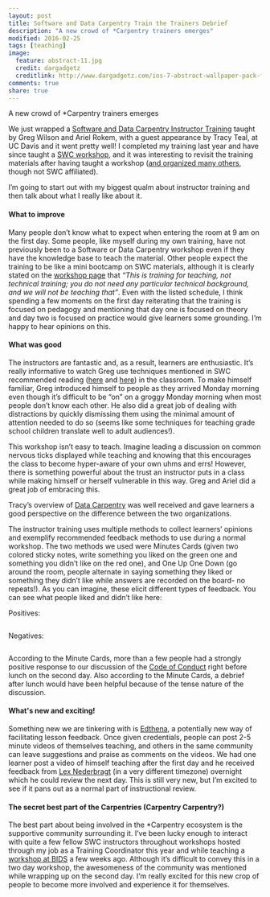 ```yaml
---
layout: post
title: Software and Data Carpentry Train the Trainers Debrief
description: "A new crowd of *Carpentry trainers emerges"
modified: 2016-02-25
tags: [teaching]
image:
  feature: abstract-11.jpg
  credit: dargadgetz
  creditlink: http://www.dargadgetz.com/ios-7-abstract-wallpaper-pack-for-iphone-5-and-ipod-touch-retina/
comments: true
share: true
---
```

A new crowd of *Carpentry trainers emerges

We just wrapped a [Software and Data Carpentry Instructor Training](http://swcarpentry.github.io/2016-02-22-training-ucdavis/) taught by Greg Wilson and Ariel Rokem, with a guest appearance by Tracy Teal, at UC Davis and it went pretty well! I completed my training last year and have since taught a [SWC workshop](http://jessicamizzi.github.io/bids-padawan/), and it was interesting to revisit the training materials after having taught a workshop ([and organized many others](http://dib-training.readthedocs.org/en/pub/), though not SWC affiliated).

I’m going to start out with my biggest qualm about instructor training and then talk about what I really like about it.

#### What to improve

Many people don’t know what to expect when entering the room at 9 am on the first day. Some people, like myself during my own training, have not previously been to a Software or Data Carpentry workshop even if they have the knowledge base to teach the material. Other people expect the training to be like a mini bootcamp on SWC materials, although it is clearly stated on the [workshop page](http://swcarpentry.github.io/2016-02-22-training-ucdavis/) that _“This is training for teaching, not technical training; you do not need any particular technical background, and we will not be teaching that”_. Even with the listed schedule, I think spending a few moments on the first day reiterating that the training is focused on pedagogy and mentioning that day one is focused on theory and day two is focused on practice would give learners some grounding. I’m happy to hear opinions on this.

#### What was good

The instructors are fantastic and, as a result, learners are enthusiastic. It’s really informative to watch Greg use techniques mentioned in SWC recommended reading ([here](http://www.amazon.com/Building-Better-Teacher-Teaching-Everyone-ebook/dp/B00FPT5MSQ) and [here](http://www.amazon.com/How-Learning-Works-Research-Based-Principles-ebook/dp/B003IEJZXS)) in the classroom. To make himself familiar, Greg introduced himself to people as they arrived Monday morning even though it’s difficult to be “on” on a groggy Monday morning when most people don’t know each other. He also did a great job of dealing with distractions by quickly dismissing them using the minimal amount of attention needed to do so (seems like some techniques for teaching grade school children translate well to adult audiences!). 

This workshop isn’t easy to teach. Imagine leading a discussion on common nervous ticks displayed while teaching and knowing that this encourages the class to become hyper-aware of your own uhms and errs! However, there is something powerful about the trust an instructor puts in a class while making himself or herself vulnerable in this way. Greg and Ariel did a great job of embracing this.

Tracy’s overview of [Data Carpentry](http://www.datacarpentry.org/) was well received and gave learners a good perspective on the difference between the two organizations.

The instructor training uses multiple methods to collect learners’ opinions and exemplify recommended feedback methods to use during a normal workshop. The two methods we used were Minutes Cards (given two colored sticky notes, write something you liked on the green one and something you didn’t like on the red one), and One Up One Down (go around the room, people alternate in saying something they liked or something they didn’t like while answers are recorded on the board- no repeats!). As you can imagine, these elicit different types of feedback. You can see what people liked and didn’t like here:

Positives: 

<figure>
	<a href="https://raw.githubusercontent.com/jessicamizzi/jessicamizzi.github.io/master/images/swc-neg.jpg"><img src="https://raw.githubusercontent.com/jessicamizzi/jessicamizzi.github.io/master/images/swc-neg.jpg" alt=""></a>
</figure>

Negatives:

<figure>
	<a href="https://raw.githubusercontent.com/jessicamizzi/jessicamizzi.github.io/master/images/swc-pos.jpg"><img src="https://raw.githubusercontent.com/jessicamizzi/jessicamizzi.github.io/master/images/swc-pos.jpg" alt=""></a>
</figure>

According to the Minute Cards, more than a few people had a strongly positive response to our discussion of the [Code of Conduct](http://software-carpentry.org/conduct/) right before lunch on the second day. Also according to the Minute Cards, a debrief after lunch would have been helpful because of the tense nature of the discussion.

#### What's new and exciting!

Something new we are tinkering with is [Edthena](https://www.edthena.com/), a potentially new way of facilitating lesson feedback. Once given credentials, people can post 2-5 minute videos of themselves teaching, and others in the same community can leave suggestions and praise as comments on the videos. We had one learner post a video of himself teaching after the first day and he received feedback from [Lex Nederbragt](https://twitter.com/lexnederbragt) (in a very different timezone) overnight which he could review the next day. This is still very new, but I’m excited to see if it pans out as a normal part of instructional review.

#### The secret best part of the Carpentries (Carpentry Carpentry?)

The best part about being involved in the *Carpentry ecosystem is the supportive community surrounding it. I’ve been lucky enough to interact with quite a few fellow SWC instructors throughout workshops hosted through my job as a Training Coordinator this year and while teaching a [workshop at BIDS](http://bids.github.io/2016-01-14-berkeley/) a few weeks ago. Although it’s difficult to convey this in a two day workshop, the awesomeness of the community was mentioned while wrapping up on the second day. I’m really excited for this new crop of people to become more involved and experience it for themselves.
